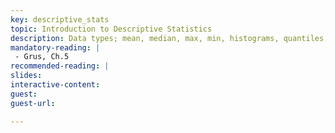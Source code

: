 ```yaml
---
key: descriptive_stats
topic: Introduction to Descriptive Statistics
description: Data types; mean, median, max, min, histograms, quantiles, covariance and correlation.
mandatory-reading: |
 - Grus, Ch.5
recommended-reading: |
slides: 
interactive-content:
guest:
guest-url:

---
```






